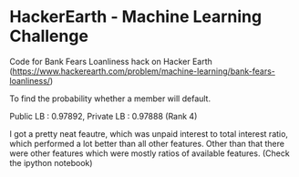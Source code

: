 # HackerEarth - Machine Learning Challenge

Code for Bank Fears Loanliness hack on Hacker Earth (https://www.hackerearth.com/problem/machine-learning/bank-fears-loanliness/) 

To find the probability whether a member will default.

Public LB : 0.97892, Private LB : 0.97888 (Rank 4)

I got a pretty neat feautre, which was unpaid interest to total interest ratio, which performed a lot better than all other features. Other than that there were other features which were mostly ratios of available features. (Check the ipython notebook)
